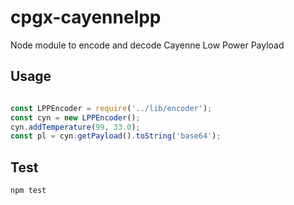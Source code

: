# cpgx-cayennelpp

Node module to encode and decode Cayenne Low Power Payload

## Usage

```javascript

const LPPEncoder = require('../lib/encoder');
const cyn = new LPPEncoder();
cyn.addTemperature(99, 33.0);
const pl = cyn.getPayload().toString('base64');
```


## Test

```bash
npm test
```